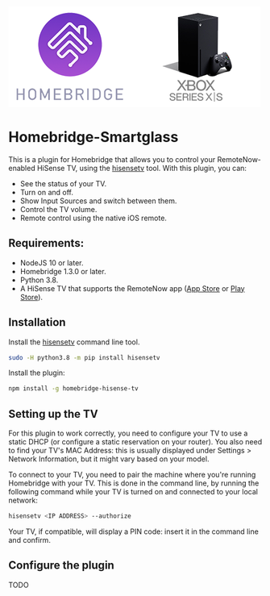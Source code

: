 ![Homebridge-Smartglass](images/header.png)

# Homebridge-Smartglass

<!-- [![Build and Lint](https://github.com/unknownskl/homebridge-smartglass/actions/workflows/build.yml/badge.svg?branch=release%2F1.0.2)](https://github.com/unknownskl/homebridge-smartglass/actions/workflows/build.yml)
[![npm](https://img.shields.io/npm/v/homebridge-smartglass.svg?style=flat-square)](https://www.npmjs.com/package/homebridge-smartglass)
[![npm](https://img.shields.io/npm/dt/homebridge-smartglass.svg?style=flat-square)](https://www.npmjs.com/package/homebridge-smartglass) -->


This is a plugin for Homebridge that allows you to control your RemoteNow-enabled HiSense TV, using the [hisensetv](https://github.com/newAM/hisensetv) tool. With this plugin, you can:

- See the status of your TV.
- Turn on and off.
- Show Input Sources and switch between them.
- Control the TV volume.
- Remote control using the native iOS remote.

## Requirements:

- NodeJS 10 or later.
- Homebridge 1.3.0 or later.
- Python 3.8.
- A HiSense TV that supports the RemoteNow app ([App Store](https://apps.apple.com/us/app/remotenow/id1301866548) or [Play Store](https://play.google.com/store/apps/details?id=com.universal.remote.ms&hl=en&gl=US)).

## Installation

Install the [hisensetv](https://github.com/newAM/hisensetv) command line tool.

```bash
sudo -H python3.8 -m pip install hisensetv
```

Install the plugin:

```bash
npm install -g homebridge-hisense-tv
```

## Setting up the TV

For this plugin to work correctly, you need to configure your TV to use a static DHCP (or configure a static reservation on your router). You also need to find your TV's MAC Address: this is usually displayed under Settings > Network Information, but it might vary based on your model.

To connect to your TV, you need to pair the machine where you're running Homebridge with your TV. This is done in the command line, by running the following command while your TV is turned on and connected to your local network:

```bash
hisensetv <IP ADDRESS> --authorize
```

Your TV, if compatible, will display a PIN code: insert it in the command line and confirm.

## Configure the plugin

TODO